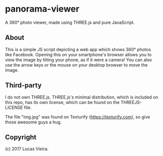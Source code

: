 panorama-viewer
===============

A 360° photo viewer, made using THREE.js and pure JavaScript.

About
-----
This is a simple JS script depicting a web app which shows 360° photos like Facebook.
Opening this on your smartphone's browser allows you to view the image by tilting
your phone, as if it were a camera!
You can also use the arrow keys or the mouse on your desktop browser to move the image.

Third-party
-----------
I do not own THREE.js. THREE.js's minimal distribution, which is included on this repo,
has its own license, which can be found on the THREEJS-LICENSE file.

The file "img.jpg" was found on Texturify (https://texturify.com), so give those awesome guys a hug.

Copyright
---------
(c) 2017 Lucas Vieira.